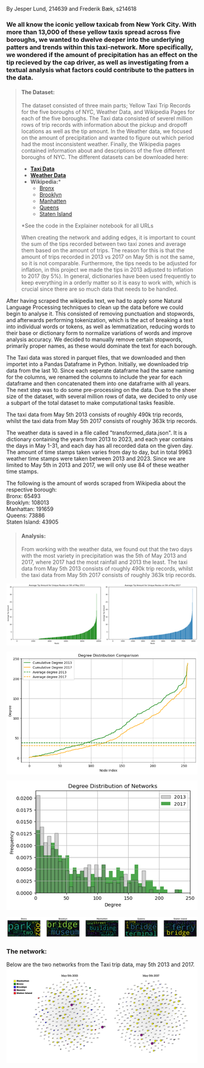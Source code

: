 By Jesper Lund, 214639 and Frederik Bæk, s214618

### We all know the iconic yellow taxicab from New York City. With more than 13,000 of these yellow taxis spread across five boroughs, we wanted to dwelve deeper into the underlying patters and trends within this taxi-network. More specifically, we wondered if the amount of precipitation has an effect on the tip recieved by the cap driver, as well as investigating from a textual analysis what factors could contribute to the patters in the data.

> #### The Dataset:  
> The dataset consisted of three main parts; Yellow Taxi Trip Records for the five boroughs of NYC, Weather Data, and Wikipedia Pages for each of the five boroughs. The Taxi data consisted of severel million rows of trip records with information about the pickup and dropoff locations as well as the tip amount. In the Weather data, we focused on the amount of precipitation and wanted to figure out which period had the most inconsistent weather. Finally, the Wikipedia pages contained information about and descriptions of the five different boroughs of NYC.
> The different datasets can be downloaded here:  
> - [**Taxi Data**](https://www.nyc.gov/site/tlc/about/tlc-trip-record-data.page)  
> - [**Weather Data**](https://www.wunderground.com/history/daily/us/ny/new-york-city/KLGA/date)  
> - **Wikipedia:***
>   - [Bronx](https://en.wikipedia.org/wiki/The_Bronx)
>   - [Brooklyn](https://en.wikipedia.org/wiki/Brooklyn)
>   - [Manhatten](https://en.wikipedia.org/wiki/Manhattan)
>   - [Queens](https://en.wikipedia.org/wiki/Queens)
>   - [Staten Island](https://en.wikipedia.org/wiki/Staten_Island)
> 
> *See the code in the Explainer notebook for all URLs
>
> When creating the network and adding edges, it is important to count the sum of the tips recorded between two taxi zones and average them based on the amount of trips. The reason for this is that the amount of trips recorded in 2013 vs 2017 on May 5th is not the same, so it is not comparable. Furthermore, the tips needs to be adjusted for inflation, in this project we made the tips in 2013 adjusted to inflation to 2017 (by 5%). In general, dictionaries have been used frequently to keep everything in a orderly matter so it is easy to work with, which is crucial since there are so much data that needs to be handled. 

After having scraped the wikipedia text, we had to apply some Natural Language Processing techniques to clean up the data before we could begin to analyse it. This consisted of removing punctuation and stopwords, and afterwards performing tokenization, which is the act of breaking a text into individual words or tokens, as well as lemmatization, reducing words to their base or dictionary form to normalize variations of words and improve analysis accuracy. We decided to manually remove certain stopwords, primarily proper names, as these would dominate the text for each borough.
  
The Taxi data was stored in parquet files, that we downloaded and then importet into a Pandas Dataframe in Python. Initially, we downloaded trip data from the last 10. Since each seperate dataframe had the same naming for the columns, we renamed the columns to include the year for each dataframe and then concatenated them into one dataframe with all years. The next step was to do some pre-processing on the data. Due to the sheer size of the dataset, with several million rows of data, we decided to only use a subpart of the total dataset to make computational tasks feasible. 

The taxi data from May 5th 2013 consists of roughly 490k trip records, whilst the taxi data from May 5th 2017 consists of roughly 363k trip records. 

The weather data is saved in a file called "transformed_data.json". It is a dictionary containing the years from 2013 to 2023, and each year contains the days in May 1-31, and each day has all recorded data on the given day. The amount of time stamps taken varies from day to day, but in total 9963 weather time stamps were taken between 2013 and 2023. Since we are limited to May 5th in 2013 and 2017, we will only use 84 of these weather time stamps. 

The following is the amount of words scraped from Wikipedia about the respective borough:
<br>
Bronx: 65493 
<br>
Brooklyn: 108013 
<br>
Manhattan: 191659 
<br>
Queens: 73886 
<br>
Staten Island: 43905 
<br>

> #### Analysis:  
> From working with the weather data, we found out that the two days with the most variety in precipitation was the 5th of May 2013 and 2017, where 2017 had the most rainfall and 2013 the least. The taxi data from May 5th 2013 consists of roughly 490k trip records, whilst the taxi data from May 5th 2017 consists of roughly 363k trip records. 

![Tip_amount](docs/assets/Combined.png)

![Degdist](docs/assets/Degdist.png)

![Histogram](docs/assets/Histogram.png)

![Wordcloud](docs/assets/Wordclouds.png)

### The network:  
Below are the two networks from the Taxi trip data, may 5th 2013 and 2017. 
![Network](docs/assets/Network.jpg)
